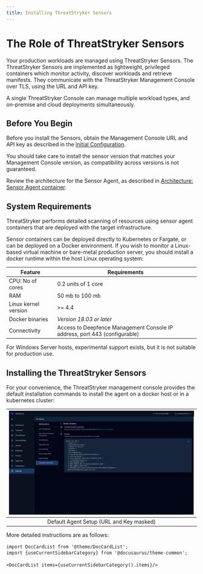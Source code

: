 ```yaml
---
title: Installing ThreatStryker Sensors
---
```


# The Role of ThreatStryker Sensors

Your production workloads are managed using ThreatStryker Sensors.  The ThreatStryker Sensors are implemented as lightweight, privileged containers which monitor activity, discover workloads and retrieve manifests.  They communicate with the ThreatStryker Management Console over TLS, using the URL and API key.

A single ThreatStryker Console can manage multiple workload types, and on-premise and cloud deployments simultaneously.

## Before You Begin

Before you install the Sensors, obtain the Management Console URL and API key as described in the [Initial Configuration](/docs/console/initial-configuration).

You should take care to install the sensor version that matches your Management Console version, as compatibility across versions is not guaranteed.

Review the architecture for the Sensor Agent, as described in [Architecture: Sensor Agent container](/docs/architecture/sensors).

## System Requirements

ThreatStryker performs detailed scanning of resources using sensor agent containers that are deployed with the target infrastructure.

Sensor containers can be deployed directly to Kubernetes or Fargate, or can be deployed on a Docker environment.  If you wish to monitor a Linux-based virtual machine or bare-metal production server, you should install a docker runtime within the host Linux operating system:

| Feature              | Requirements                                                               |
|----------------------|----------------------------------------------------------------------------|
| CPU: No of cores     | 0.2 units of 1 core                                                        |
| RAM                  | 50 mb to 100 mb                                                            |
| Linux kernel version | >= 4.4                                                                     |
| Docker binaries      | *Version 18.03 or later*                                                   |
| Connectivity         | Access to Deepfence Management Console IP address, port 443 (configurable) |

For Windows Server hosts, experimental support exists, but it is not suitable for production use.

## Installing the ThreatStryker Sensors

For your convenience, the ThreatStryker management console provides the default installation commands to install the agent on a docker host or in a kubernetes cluster:

| ![Agent Setup](../img/agent-setup-2.png) |
|:----------------------------------------:|
| Default Agent Setup (URL and Key masked) |

More detailed instructions are as follows:

```mdx-code-block
import DocCardList from '@theme/DocCardList';
import {useCurrentSidebarCategory} from '@docusaurus/theme-common';

<DocCardList items={useCurrentSidebarCategory().items}/>
```